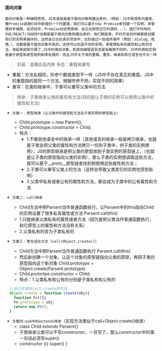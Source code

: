#### 面向对象
`面向对象是一种编程思想，JS本身就是基于面向对象构建出来的，（例如：JS中有很多内置类，像Promise就是ES6中新增的一个内置类，我们可以基于new Promise来创建一个实例，来管理异步编程，在项目中，Promise也经常使用，自己也研究过它的源码...），我们平时用的VUE/REACT/JQUERY也都是基于面向对象构建出来的，他们都是类，平时开发的时候都是创建他们的实例来操作的，当然自己也在真实项目中，也封装过一些组件插件（例如：dialog、拖拽、），也都是基于面向对象开发的，这样可以创造不同的实例，来管理私有的属性和公有的方法，用起来就很方便了,JS中的面向对象，和其他编程语言还是有略微不同的，JS中的类和实例是基于原型和原型链机制来处理的：而且JS中关于类的重载、重写、继承和其它语言也不太一样`

> 封装：低耦合高内聚
> 多态：重载和重写
  - 重载：方法名相同，形参个数或类型不一样（JS中不存在真正的重载，JS中的重载指的是同一个方法，根据传参不同，实现不同的效果）
  - 重写：在类的继承中，子类可以重写父类中的方法
> 继承：子类继承父类的属性和方法(目的是让子类的实例可以使用父类中的属性和方法)
  - `方案一：原型继承（让父类中的属性和方法在子类实例的原型链上）` 
    + Child.prototype = new Parent();
    + Child.prototype.constructor = Child;
    + 特点：
      + 1.不像其他语言中的继承一样（其他语言的继承一般是拷贝继承，也就是子类会把父类的属性和方法拷贝一份到子类中，供子类的实例使用），JS的原型继承是把父类的原型放到子类实例的原型链上，（也就是让子类的原型指向父类的实例），那么子类的实例想调取这些方法，就可以基于__proto__原型链查找机制使用这些属性和方法；
      + 2.子类可以重写父类上的方法（这样会导致父类其它的实例也受到影响）
      + 3.父类中私有或者公有的属性和方法，都会成为子类中的公有属性和方法

  - `方案二：call继承`
    + Child方法中把Parsent当作普通函数执行，让Parsent中的this指向Child的实例设置了很多私有属性或方法 Parsent.call(this)
    + 1.只能继承父类私有的属性或者方法（因为是把父类当作普通函数执行，和它原型上的属性和方法没有关系）
    + 2.父类私有的变为子类私有的

  - `方案三：寄生组合方式（call+Object.create()）`
    + Child方法中把Parsent当作普通函数执行 Parsent.call(this)
    + 然后新创建一个对象，让这个对象的原型链指向父类的原型，再把子类的原型指向这个新对象 Child.prototype = Object.create(Parsent.prototype)
    + Child.protortpe.constructor = Child;
    + 特点：1.父类私有和公有的分别是子类私有和公有的
  ```javascript
    //自己实现Object.create的方法
    Object.create = function create(obj){
      function Fn(){}
      Fn.prototype = obj;
      return new Fn();
    }
  ```
  - `方案四:es6中的extends继承`（实现方法类似于call+Object.create()继承）
    + class Child extends Parsent{}
    + 子类继承父类可以不写constructor，一旦写了，那么constructor中的第一句话必须写super()  
    + constructor (){ super() } 